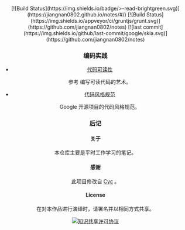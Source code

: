

<div align="center">
    <br>
[![Build Status](https://img.shields.io/badge/>-read-brightgreen.svg)](https://jiangnan0802.github.io/notes/#/) [![Build Status](https://img.shields.io/appveyor/ci/gruntjs/grunt.svg)](https://github.com/jiangnan0802/notes) [![last commit](https://img.shields.io/github/last-commit/google/skia.svg)](https://github.com/jiangnan0802/notes)

### 编码实践 

- [代码可读性](https://github.com/CyC2018/CS-Notes/blob/master/docs/notes/代码可读性.md)

  参考 编写可读代码的艺术。

- [代码风格规范](https://github.com/CyC2018/CS-Notes/blob/master/docs/notes/代码风格规范.md)

  Google 开源项目的代码风格规范。

### 后记 

#### 关于

本仓库主要是平时工作学习的笔记。

#### 感谢

此项目修改自  [Cyc](https://cyc2018.github.io/CS-Notes) 。

#### License

在对本作品进行演绎时，请署名并以相同方式共享。

<a rel="license" href="http://creativecommons.org/licenses/by-nc-sa/4.0/"><img alt="知识共享许可协议" style="border-width:0" src="https://i.creativecommons.org/l/by-nc-sa/4.0/88x31.png" /></a>

